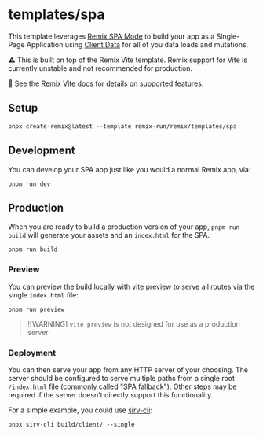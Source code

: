 # templates/spa

This template leverages [Remix SPA Mode](https://remix.run/docs/en/main/future/spa-mode) to build your app as a Single-Page Application using [Client Data](https://remix.run/docs/en/main/guides/client-data) for all of you data loads and mutations.

⚠️ This is built on top of the Remix Vite template. Remix support for Vite is currently unstable and not recommended for production.

📖 See the [Remix Vite docs][remix-vite-docs] for details on supported features.

## Setup

```shellscript
pnpx create-remix@latest --template remix-run/remix/templates/spa
```

## Development

You can develop your SPA app just like you would a normal Remix app, via:

```shellscript
pnpm run dev
```

## Production

When you are ready to build a production version of your app, `pnpm run build` will generate your assets and an `index.html` for the SPA.

```shellscript
pnpm run build
```

### Preview

You can preview the build locally with [vite preview](https://vitejs.dev/guide/cli#vite-preview) to serve all routes via the single `index.html` file:

```shellscript
pnpm run preview
```

> ![WARNING] `vite preview` is not designed for use as a production server

### Deployment

You can then serve your app from any HTTP server of your choosing. The server should be configured to serve multiple paths from a single root `/index.html` file (commonly called "SPA fallback"). Other steps may be required if the server doesn't directly support this functionality.

For a simple example, you could use [sirv-cli](https://www.npmjs.com/package/sirv-cli):

```shellscript
pnpx sirv-cli build/client/ --single
```

[remix-vite-docs]: https://remix.run/docs/en/main/future/vite
